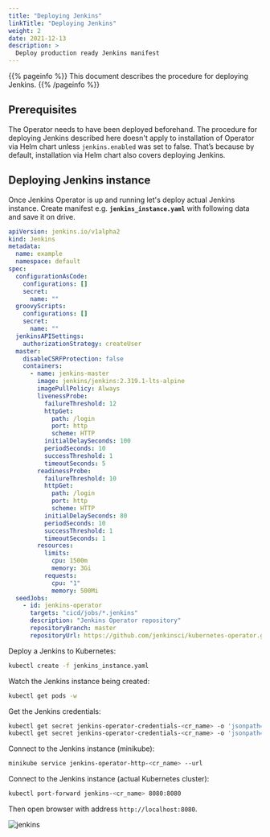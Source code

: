 ```yaml
---
title: "Deploying Jenkins"
linkTitle: "Deploying Jenkins"
weight: 2
date: 2021-12-13
description: >
  Deploy production ready Jenkins manifest
---
```


{{% pageinfo %}}
This document describes the procedure for deploying Jenkins.
{{% /pageinfo %}}


## Prerequisites
The Operator needs to have been deployed beforehand. The procedure for deploying Jenkins described here doesn't apply to
installation of Operator via Helm chart unless `jenkins.enabled` was set to false. 
That’s because by default, installation via Helm chart also covers deploying Jenkins.


## Deploying Jenkins instance
Once Jenkins Operator is up and running let's deploy actual Jenkins instance.
Create manifest e.g. **`jenkins_instance.yaml`** with following data and save it on drive.

```yaml
apiVersion: jenkins.io/v1alpha2
kind: Jenkins
metadata:
  name: example
  namespace: default
spec:
  configurationAsCode:
    configurations: []
    secret:
      name: ""
  groovyScripts:
    configurations: []
    secret:
      name: ""
  jenkinsAPISettings:
    authorizationStrategy: createUser
  master:
    disableCSRFProtection: false
    containers:
      - name: jenkins-master
        image: jenkins/jenkins:2.319.1-lts-alpine
        imagePullPolicy: Always
        livenessProbe:
          failureThreshold: 12
          httpGet:
            path: /login
            port: http
            scheme: HTTP
          initialDelaySeconds: 100
          periodSeconds: 10
          successThreshold: 1
          timeoutSeconds: 5
        readinessProbe:
          failureThreshold: 10
          httpGet:
            path: /login
            port: http
            scheme: HTTP
          initialDelaySeconds: 80
          periodSeconds: 10
          successThreshold: 1
          timeoutSeconds: 1
        resources:
          limits:
            cpu: 1500m
            memory: 3Gi
          requests:
            cpu: "1"
            memory: 500Mi
  seedJobs:
    - id: jenkins-operator
      targets: "cicd/jobs/*.jenkins"
      description: "Jenkins Operator repository"
      repositoryBranch: master
      repositoryUrl: https://github.com/jenkinsci/kubernetes-operator.git
```

Deploy a Jenkins to Kubernetes:

```bash
kubectl create -f jenkins_instance.yaml
```
Watch the Jenkins instance being created:

```bash
kubectl get pods -w
```

Get the Jenkins credentials:

```bash
kubectl get secret jenkins-operator-credentials-<cr_name> -o 'jsonpath={.data.user}' | base64 -d
kubectl get secret jenkins-operator-credentials-<cr_name> -o 'jsonpath={.data.password}' | base64 -d
```

Connect to the Jenkins instance (minikube):

```bash
minikube service jenkins-operator-http-<cr_name> --url
```

Connect to the Jenkins instance (actual Kubernetes cluster):

```bash
kubectl port-forward jenkins-<cr_name> 8080:8080
```
Then open browser with address `http://localhost:8080`.

![jenkins](/kubernetes-operator/img/jenkins.png)
